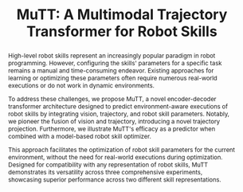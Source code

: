 ---
layout: default
title: "MuTT: A Multimodal Trajectory Transformer for Robot Skills"
authors:
  - id: claudius_kienle
    aff: [1]
  - id: benjamin_alt
    aff: [1]
  - id: onur_celik
    aff: [2]
  - id: philipp_becker
    aff: [2]
  - id: darko_katic
    aff: [1]
  - id: rainer_jaekel
    aff: [1]
  - id: gerhard_neumann
    aff: [2]
aff:
  1: ArtiMinds
  2: ALR
links:
  arxiv-id: "2407.15660"
abstract: |
  High-level robot skills represent an increasingly popular paradigm in robot programming.  However, configuring the skills' parameters for a specific task remains a manual and time-consuming endeavor.  Existing approaches for learning or optimizing these parameters often require numerous real-world executions or do not work in dynamic environments.

  To address these challenges, we propose MuTT, a novel encoder-decoder transformer architecture designed to predict environment-aware executions of robot skills by integrating vision, trajectory, and robot skill parameters.  Notably, we pioneer the fusion of vision and trajectory, introducing a novel trajectory projection.  Furthermore, we illustrate MuTT's efficacy as a predictor when combined with a model-based robot skill optimizer.

  This approach facilitates the optimization of robot skill parameters for the current environment, without the need for real-world executions during optimization.  Designed for compatibility with any representation of robot skills, MuTT demonstrates its versatility across three comprehensive experiments, showcasing superior performance across two different skill representations.
reference: |
  @article{kienle2024mutt,
      title={MuTT: A Multimodal Trajectory Transformer for Robot Skills},
      author={Kienle, Claudius and Alt, Benjamin and Celik, Onur and Becker, Philipp and Katic, Darko and J{\"a}kel, Rainer and Neumann, Gerhard},
      journal={arXiv preprint arXiv:2407.15660},
      year={2024}
  }
---